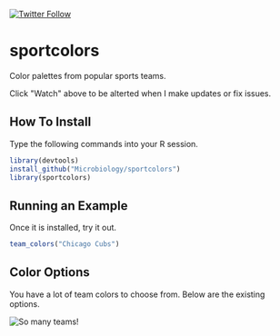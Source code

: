 [![Twitter Follow](https://img.shields.io/twitter/follow/iprophage.svg?style=social)](https://twitter.com/iprophage)

# sportcolors
Color palettes from popular sports teams.

Click "Watch" above to be alterted when I make updates or fix issues.

## How To Install
Type the following commands into your R session.

```r
library(devtools)
install_github("Microbiology/sportcolors")
library(sportcolors)
```

## Running an Example
Once it is installed, try it out.

```r
team_colors("Chicago Cubs")
```

## Color Options
You have a lot of team colors to choose from. Below are the existing options.

![So many teams!](./figures/cexamples.png)
